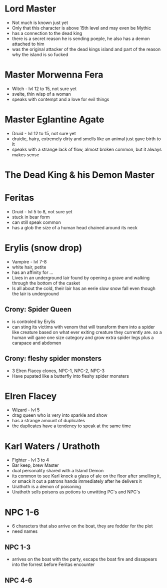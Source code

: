 # Lord Master

- Not much is known just yet
- Only that this character is above 15th level and may even be Mythic
- has a connection to the dead king
- there is a secret reason he is sending poeple, he also has a demon attached to him
- was the original attacker of the dead kings island and part of the reason why the island is so fucked

# Master Morwenna Fera

- Witch - lvl 12 to 15, not sure yet
- svelte, thin wisp of a woman
- speaks with contempt and a love for evil things

# Master Eglantine Agate

- Druid - lvl 12 to 15, not sure yet
- druidic, hairy, extremely dirty and smells like an animal just gave birth to it
- speaks with a strange lack of flow, almost broken common, but it always makes sense

# The Dead King & his Demon Master

# Feritas

- Druid - lvl 5 to 8, not sure yet
- stuck in bear form
- can still speak common
- has a glob the size of a human head chained around its neck

# Erylis (snow drop)

- Vampire - lvl 7-8
- white hair, petite
- has an affinity for ...
- Lives in an underground lair found by opening a grave and walking through the bottom of the casket
- Is all about the cold, their lair has an eerie slow snow fall even though the lair is underground

## Crony: Spider Queen

- is controled by Erylis
- can sting its victims with venom that will transform them into a spider like creature based on what ever exiting creature they currently are. so a human will gane one size category and grow extra spider legs plus a carapace and abdomen

## Crony: fleshy spider monsters

- 3 Elren Flacey clones, NPC-1, NPC-2, NPC-3
- Have pupated like a butterfly into fleshy spider monsters

# Elren Flacey

- Wizard - lvl 5
- drag queen who is very into sparkle and show
- has a strange amount of duplicates
- the duplicates have a tendency to speak at the same time

# Karl Waters / Urathoth

- Fighter - lvl 3 to 4
- Bar keep, brew Master
- dual personality shared with a Island Demon
- its common to see Karl knock a glass of ale on the floor after smelling it, or smack it out a patrons hands immediately after he delivers it
- Urathoth is a demon of poisoning
- Urathoth sells poisons as potions to unwitting PC's and NPC's

# NPC 1-6

- 6 characters that also arrive on the boat, they are fodder for the plot
- need names

## NPC 1-3

- arrives on the boat with the party, escaps the boat fire and dissapears into the forrest before Feritas encounter

## NPC 4-6
